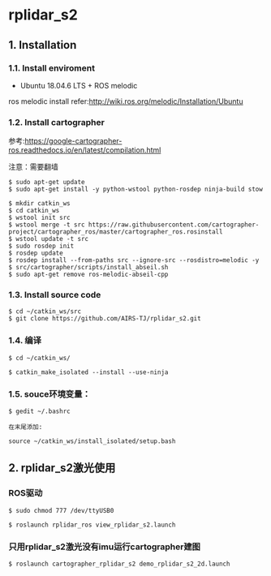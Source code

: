 # rplidar_s2

## 1. Installation

### 1.1. Install enviroment

* Ubuntu 18.04.6 LTS + ROS melodic

ros melodic install refer:http://wiki.ros.org/melodic/Installation/Ubuntu

### 1.2. Install cartographer

参考:https://google-cartographer-ros.readthedocs.io/en/latest/compilation.html

注意：需要翻墙

	$ sudo apt-get update
	$ sudo apt-get install -y python-wstool python-rosdep ninja-build stow

	$ mkdir catkin_ws
	$ cd catkin_ws
	$ wstool init src
	$ wstool merge -t src https://raw.githubusercontent.com/cartographer-project/cartographer_ros/master/cartographer_ros.rosinstall
	$ wstool update -t src
	$ sudo rosdep init
	$ rosdep update
	$ rosdep install --from-paths src --ignore-src --rosdistro=melodic -y
	$ src/cartographer/scripts/install_abseil.sh
	$ sudo apt-get remove ros-melodic-abseil-cpp
	
### 1.3. Install source code

	$ cd ~/catkin_ws/src 
	$ git clone https://github.com/AIRS-TJ/rplidar_s2.git
	
### 1.4. 编译

	$ cd ~/catkin_ws/

	$ catkin_make_isolated --install --use-ninja 
	
### 1.5. souce环境变量：

	$ gedit ~/.bashrc 
	
	在末尾添加:
	
	source ~/catkin_ws/install_isolated/setup.bash

## 2. rplidar_s2激光使用

### ROS驱动

	$ sudo chmod 777 /dev/ttyUSB0 

	$ roslaunch rplidar_ros view_rplidar_s2.launch 
	
### 只用rplidar_s2激光没有imu运行cartographer建图

	$ roslaunch cartographer_rplidar_s2 demo_rplidar_s2_2d.launch
